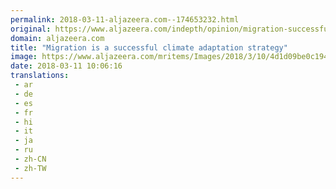 ```yaml
---
permalink: 2018-03-11-aljazeera.com--174653232.html
original: https://www.aljazeera.com/indepth/opinion/migration-successful-climate-adaptation-strategy-180310102243520.html
domain: aljazeera.com
title: "Migration is a successful climate adaptation strategy"
image: https://www.aljazeera.com/mritems/Images/2018/3/10/4d1d09be0c194d7a8e6f08c6db1982d0_18.jpg
date: 2018-03-11 10:06:16
translations: 
 - ar
 - de
 - es
 - fr
 - hi
 - it
 - ja
 - ru
 - zh-CN
 - zh-TW
---
```


